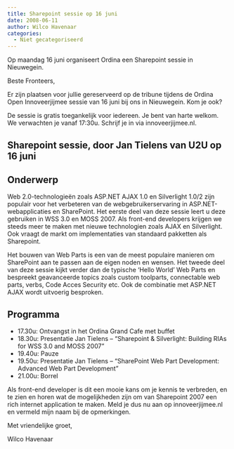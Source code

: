 ```yaml
---
title: Sharepoint sessie op 16 juni
date: 2008-06-11
author: Wilco Havenaar
categories: 
  - Niet gecategoriseerd
---
```

Op maandag 16 juni organiseert Ordina een Sharepoint sessie in Nieuwegein.

Beste Fronteers,

Er zijn plaatsen voor jullie gereserveerd op de tribune tijdens de Ordina Open Innoveerjijmee sessie van 16 juni bij ons in Nieuwegein. Kom je ook?

De sessie is gratis toegankelijk voor iedereen. Je bent van harte welkom. We verwachten je vanaf 17:30u. Schrijf je in via innoveerjijmee.nl.

## Sharepoint sessie, door Jan Tielens van U2U op 16 juni

## Onderwerp

Web 2.0-technologieën zoals ASP.NET AJAX 1.0 en Silverlight 1.0/2 zijn populair voor het verbeteren van de webgebruikerservaring in ASP.NET-webapplicaties en SharePoint. Het eerste deel van deze sessie leert u deze gebruiken in WSS 3.0 en MOSS 2007. Als front-end developers krijgen we steeds meer te maken met nieuwe technologien zoals AJAX en Silverlight. Ook vraagt de markt om implementaties van standaard pakketten als Sharepoint.

Het bouwen van Web Parts is een van de meest populaire manieren om SharePoint aan te passen aan de eigen noden en wensen. Het tweede deel van deze sessie kijkt verder dan de typische ‘Hello World’ Web Parts en bespreekt geavanceerde topics zoals custom toolparts, connectable web parts, verbs, Code Acces Security etc. Ook de combinatie met ASP.NET AJAX wordt uitvoerig besproken.

## Programma

* 17.30u: Ontvangst in het Ordina Grand Cafe met buffet
* 18.30u: Presentatie Jan Tielens – “Sharepoint & Silverlight: Building RIAs for WSS 3.0 and MOSS 2007”
* 19.40u: Pauze
* 19.50u: Presentatie Jan Tielens – “SharePoint Web Part Development: Advanced Web Part Development”
* 21.00u: Borrel

Als front-end developer is dit een mooie kans om je kennis te verbreden, en te zien en horen wat de mogelijkheden zijn om van Sharepoint 2007 een rich internet application te maken. Meld je dus nu aan op innoveerjijmee.nl en vermeld mijn naam bij de opmerkingen.

Met vriendelijke groet,

Wilco Havenaar
